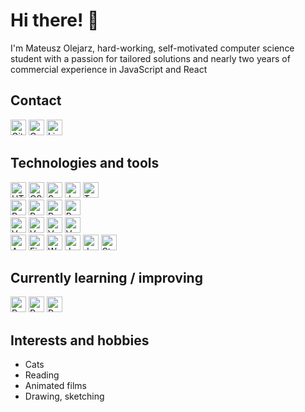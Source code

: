 # Hi there! 👋

I'm Mateusz Olejarz, hard-working, self-motivated computer science student with a passion for tailored solutions and nearly two years of commercial experience in JavaScript and React

<a name="tech-tools"></a>

## Contact

[<img src="https://img.shields.io/badge/Github%20-%23121011?logo=github" alt="Github logo" title="Github" height="25" />](https://github.com/mateusz-olejarz)
[<img src="https://img.shields.io/badge/Email-D14836?logo=gmail&logoColor=white" alt="Gmail logo" title="Email" height="25" />](mailto:mateusz.d.olejarz@gmail.com)
[<img src="https://img.shields.io/badge/LinkedIn%20-%230077B5?logo=linkedin" alt="LinkedIn logo" title="LinkedIn" height="25" />](https://linkedin.com/in/mat-olejarz)

## Technologies and tools

<a name="learning-improving"></a>

[<img src="https://img.shields.io/badge/HTML5-282C34?logo=html5" alt="HTML5 logo" title="HTML5" height="25" />][tech_tools_anchor]
[<img src="https://img.shields.io/badge/CSS3-282C34?logo=css3&logoColor=1572B6" alt="CSS3 logo" title="CSS3" height="25" />][tech_tools_anchor]
[<img src="https://img.shields.io/badge/SASS-282C34?logo=sass" alt="Sass logo" title="SASS" height="25" />][tech_tools_anchor]
[<img src="https://img.shields.io/badge/JavaScript-282C34?logo=javascript" alt="JavaScript logo" title="JavaScript" height="25" />][tech_tools_anchor]
[<img src="https://img.shields.io/badge/TypeScript-282C34?logo=typescript" alt="TypeScript logo" title="TypeScript" height="25" />][tech_tools_anchor]
<br />
[<img src="https://img.shields.io/badge/React%20-%2320232a?logo=react" alt="React logo" title="React" height="25" />][tech_tools_anchor]
[<img src="https://img.shields.io/badge/React%20Navigation%20-%2320232a?logo=react" alt="React Navigation logo" title="React Navigation" height="25" />][tech_tools_anchor]
[<img src="https://img.shields.io/badge/Redux-282C34?logo=redux&logoColor=%237248b6" alt="Redux logo" title="Redux" height="25" />][tech_tools_anchor]
[<img src="https://img.shields.io/badge/Redux%20Thunk-282C34?logo=redux&logoColor=%237248b6" alt="Redux Thunk logo" title="Redux Thunk" height="25" />][tech_tools_anchor]
<br />
[<img src="https://img.shields.io/badge/Vue%2Ejs-282C34?logo=vue%2Ejs" alt="Vue.js logo" title="Vue.js" height="25" />][tech_tools_anchor]
[<img src="https://img.shields.io/badge/Vuex-282C34?logo=vue%2Ejs" alt="Vuex logo" title="Vuex" height="25" />][tech_tools_anchor]
[<img src="https://img.shields.io/badge/Vue%20Router-282C34?logo=vue%2Ejs" alt="Vue Router logo" title="Vue Router" height="25" />][tech_tools_anchor]
[<img src="https://img.shields.io/badge/Nuxt-282C34?logo=nuxt%2Ejs" alt="Vuex logo" title="Vuex" height="25" />][tech_tools_anchor]
<br />
[<img src="https://img.shields.io/badge/AWS-282C34?logo=amazon-aws&logoColor=FF9900" alt="AWS logo" title="AWS" height="25" />][tech_tools_anchor]
[<img src="https://img.shields.io/badge/Firebase-282C34?logo=firebase" alt="Firebase logo" title="Firebase" height="25" />][tech_tools_anchor]
[<img src="https://img.shields.io/badge/Webpack-282C34?logo=webpack" alt="Webpack logo" title="Webpack" height="25" />][tech_tools_anchor]
[<img src="https://img.shields.io/badge/Jest-282C34?logo=jest&logoColor=99425b" alt="Jest logo" title="Jest" height="25" />][tech_tools_anchor]
[<img src="https://img.shields.io/badge/Jenkins-282C34?logo=jenkins" alt="Jenkins logo" title="Jenkins" height="25" />][tech_tools_anchor]
[<img src="https://img.shields.io/badge/Storybook-282C34?logo=storybook" alt="Storybook logo" title="Storybook" height="25" />][tech_tools_anchor]

## Currently learning / improving

[<img src="https://img.shields.io/badge/React%20Native-282C34?logo=react" alt="React Native logo" title="React Native" height="25" />][learning_improving_anchor]
[<img src="https://img.shields.io/badge/Redux%20Toolkit-282C34?logo=redux&logoColor=%237248b6" alt="Redux Toolkit logo" title="Redux Toolkit" height="25" />][learning_improving_anchor]
[<img src="https://img.shields.io/badge/Python-282C34?logo=python&logoColor=356a97" alt="Python logo" title="Python" height="25" />][learning_improving_anchor]

## Interests and hobbies
- Cats
- Reading
- Animated films
- Drawing, sketching

[tech_tools_anchor]: #tech-tools
[learning_improving_anchor]: #learning-improving
